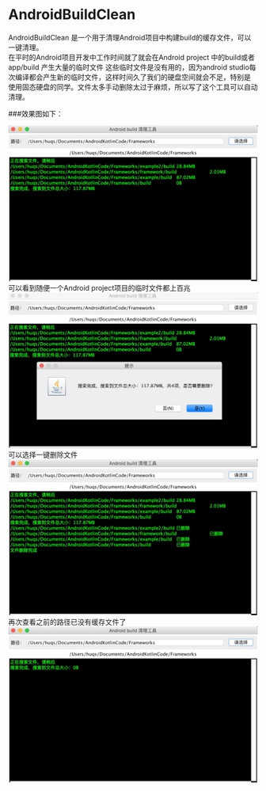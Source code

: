 # AndroidBuildClean
AndroidBuildClean 是一个用于清理Android项目中构建build的缓存文件，可以一键清理。
<br>在平时的Android项目开发中工作时间就了就会在Android project 中的build或者app/build 产生大量的临时文件
这些临时文件是没有用的，因为android studio每次编译都会产生新的临时文件，这样时间久了我们的硬盘空间就会不足，特别是
使用固态硬盘的同学。文件太多手动删除太过于麻烦，所以写了这个工具可以自动清理。

###效果图如下：

![image](https://raw.githubusercontent.com/hu670014125/AndroidBuildClean/master/preview/image.png)
<br>可以看到随便一个Android project项目的临时文件都上百兆
![image](https://raw.githubusercontent.com/hu670014125/AndroidBuildClean/master/preview/image2.png)
<br>可以选择一键删除文件
![image](https://raw.githubusercontent.com/hu670014125/AndroidBuildClean/master/preview/image3.png)
<br>再次查看之前的路径已没有缓存文件了
![image](https://raw.githubusercontent.com/hu670014125/AndroidBuildClean/master/preview/image4.png)